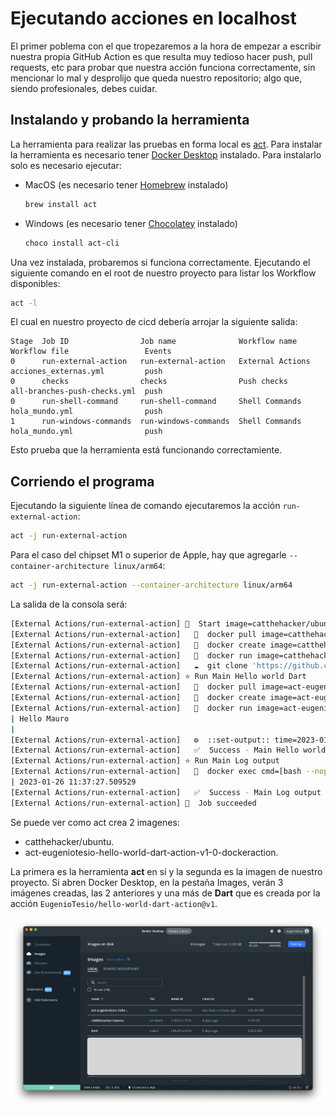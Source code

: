 # Ejecutando acciones en localhost

El primer poblema con el que tropezaremos a la hora de empezar a escribir nuestra propia GitHub Action es que resulta muy tedioso hacer push, pull requests, etc para probar que nuestra acción funciona correctamente, sin mencionar lo mal y desprolijo que queda nuestro repositorio; algo que, siendo profesionales, debes cuidar.


## Instalando y probando la herramienta

La herramienta para realizar las pruebas en forma local es [act](https://github.com/nektos/act/). Para instalar la herramienta es necesario tener [Docker Desktop](https://docs.docker.com/desktop/) instalado. Para instalarlo solo es necesario ejecutar:

- MacOS (es necesario tener [Homebrew](https://brew.sh/) instalado)

    ```bash
    brew install act
    ```

- Windows (es necesario tener [Chocolatey](https://docs.chocolatey.org/en-us/choco/setup) instalado)

    ```bash
    choco install act-cli
    ```

Una vez instalada, probaremos si funciona correctamente. Ejecutando el siguiente comando en el root de nuestro proyecto para listar los Workflow disponibles:

```bash
act -l
```

El cual en nuestro proyecto de cicd debería arrojar la siguiente salida:

```
Stage  Job ID                Job name              Workflow name     Workflow file                 Events
0      run-external-action   run-external-action   External Actions  acciones_externas.yml         push  
0      checks                checks                Push checks       all-branches-push-checks.yml  push  
0      run-shell-command     run-shell-command     Shell Commands    hola_mundo.yml                push  
1      run-windows-commands  run-windows-commands  Shell Commands    hola_mundo.yml                push
```

Esto prueba que la herramienta está funcionando correctamiente.

## Corriendo el programa

Ejecutando la siguiente línea de comando ejecutaremos la acción `run-external-action`:

```bash
act -j run-external-action
```

Para el caso del chipset M1 o superior de Apple, hay que agregarle `--container-architecture linux/arm64`:

```bash
act -j run-external-action --container-architecture linux/arm64
```

La salida de la consola será:

```bash
[External Actions/run-external-action] 🚀  Start image=catthehacker/ubuntu:act-latest
[External Actions/run-external-action]   🐳  docker pull image=catthehacker/ubuntu:act-latest platform=linux/arm64 username= forcePull=false
[External Actions/run-external-action]   🐳  docker create image=catthehacker/ubuntu:act-latest platform=linux/arm64 entrypoint=["tail" "-f" "/dev/null"] cmd=[]
[External Actions/run-external-action]   🐳  docker run image=catthehacker/ubuntu:act-latest platform=linux/arm64 entrypoint=["tail" "-f" "/dev/null"] cmd=[]
[External Actions/run-external-action]   ☁  git clone 'https://github.com/EugenioTesio/hello-world-dart-action' # ref=v1.0
[External Actions/run-external-action] ⭐ Run Main Hello world Dart
[External Actions/run-external-action]   🐳  docker pull image=act-eugeniotesio-hello-world-dart-action-v1-0-dockeraction:latest platform=linux/arm64 username= forcePull=false
[External Actions/run-external-action]   🐳  docker create image=act-eugeniotesio-hello-world-dart-action-v1-0-dockeraction:latest platform=linux/arm64 entrypoint=[] cmd=["Mauro"]
[External Actions/run-external-action]   🐳  docker run image=act-eugeniotesio-hello-world-dart-action-v1-0-dockeraction:latest platform=linux/arm64 entrypoint=[] cmd=["Mauro"]
| Hello Mauro
| 
[External Actions/run-external-action]   ⚙  ::set-output:: time=2023-01-26 11:37:27.509529
[External Actions/run-external-action]   ✅  Success - Main Hello world Dart
[External Actions/run-external-action] ⭐ Run Main Log output
[External Actions/run-external-action]   🐳  docker exec cmd=[bash --noprofile --norc -e -o pipefail /var/run/act/workflow/1] user= workdir=
| 2023-01-26 11:37:27.509529
[External Actions/run-external-action]   ✅  Success - Main Log output
[External Actions/run-external-action] 🏁  Job succeeded
```

Se puede ver como act crea 2 imagenes:

- catthehacker/ubuntu.
- act-eugeniotesio-hello-world-dart-action-v1-0-dockeraction.

La primera es la herramienta __act__ en sí y la segunda es la imagen de nuestro proyecto. Si abren Docker Desktop, en la pestaña Images, verán 3 imágenes creadas, las 2 anteriores y una más de __Dart__ que es creada por la acción `EugenioTesio/hello-world-dart-action@v1`.

![docker desktop images](docker_desktop_images.png)
